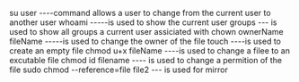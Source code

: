 su user ----command allows a user to change from the current user to another user
whoami -----is used to show the current user
groups --- is used to show all groups a current user assiciated with
chown ownerName fileName -----is used to change the owner of the file
touch ----is used to create an empty file
chmod u+x fileName ----is used to change a filee to an excutable file
chmod id filename ---- is used to change a permition of the file
sudo chmod --reference=file file2 --- is used for mirror
